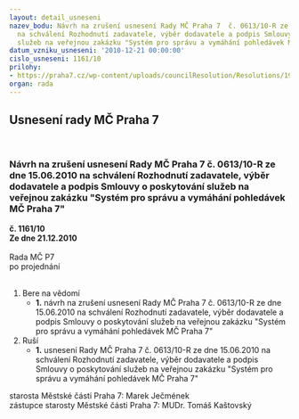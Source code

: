 ```yaml
---
layout: detail_usneseni
nazev_bodu: Návrh na zrušení usnesení Rady MČ Praha 7  č. 0613/10-R ze dne 15.06.2010
  na schválení Rozhodnutí zadavatele, výběr dodavatele a podpis Smlouvy o poskytování
  služeb na veřejnou zakázku "Systém pro správu a vymáhání pohledávek MČ Praha 7"
datum_vzniku_usneseni: '2010-12-21 00:00:00'
cislo_usneseni: 1161/10
prilohy:
- https://praha7.cz/wp-content/uploads/councilResolution/Resolutions/19752/68-10-usnesen%c3%ad_%c4%8d.0613.doc
organ: rada
---
```

<div id="ucUsn_pList" class="usn">
	<span><h2>Usnesení rady MČ Praha 7 </h2>
<br></span><div class="standBody">
<span><h3>Návrh na zrušení usnesení Rady MČ Praha 7  č. 0613/10-R ze dne 15.06.2010 na schválení Rozhodnutí zadavatele, výběr dodavatele a podpis Smlouvy o poskytování služeb na veřejnou zakázku "Systém pro správu a vymáhání pohledávek MČ Praha 7"</h3></span><div class="center">
		<strong>č. 1161/10</strong><br>
	</div>
<div class="center">
		<strong>Ze dne 21.12.2010</strong><br><br>
	</div>Rada MČ P7<br> po projednání<br><br><ol>
<li>Bere na vědomí<ul><li>
<strong>1.</strong> návrh na zrušení usnesení Rady MČ Praha 7  č. 0613/10-R ze dne 15.06.2010 na schválení Rozhodnutí zadavatele, výběr dodavatele a podpis Smlouvy o poskytování služeb na veřejnou zakázku "Systém pro správu a vymáhání pohledávek MČ Praha 7"</li></ul>
</li>
<li>Ruší<ul><li>
<strong>1.</strong> usnesení Rady MČ Praha 7  č. 0613/10-R ze dne 15.06.2010 na schválení Rozhodnutí zadavatele, výběr dodavatele a podpis Smlouvy o poskytování služeb na veřejnou zakázku "Systém pro správu a vymáhání pohledávek MČ Praha 7"</li></ul>
</li>
</ol>starosta Městské části Praha 7: Marek Ječmének<br>zástupce starosty Městské části Praha 7: MUDr. Tomáš Kaštovský 
</div>
</div>